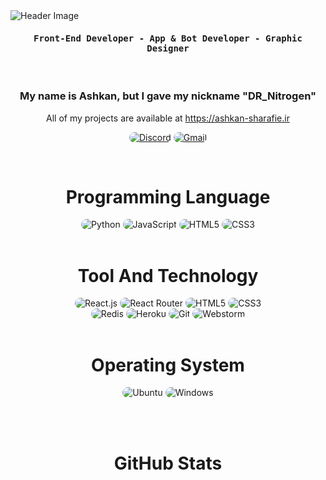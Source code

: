 <img src="./Me.png" alt="Header Image">

<div align="center">
    <h4 align="center"><samp> Front-End Developer - App & Bot Developer - Graphic Designer </samp></h4>
</div>

<br>

<h3 align="center">
   My name is Ashkan, but I gave my nickname "DR_Nitrogen"
</h3>

<p align="center">
    All of my projects are available at <a href="https://ashkan-sharafie.ir" target="_follow" title="Ashkan Sharafie">https://ashkan-sharafie.ir</a>
</p>

<p align="center">
    <a href=""><img src="https://img.shields.io/badge/Discord-20202a?style=for-the-badge&logo=discord&logoColor=4f40f8" style="border-radius:15px" alt="Discord"></a>
    <a href="mailto:DR.Nitrogen7@gmail.com"><img src="https://img.shields.io/badge/Gmail-20202a?style=for-the-badge&logo=gmail&logoColor=4f40f8" alt="Gmail" style="border-radius:15px"></a>
</p>

<br/>

<h1 align="center">
    Programming Language
</h1>

<div align="center">
    <img src="https://img.shields.io/badge/Python-20202a?style=for-the-badge&logo=python&logoColor=4f40f8" alt="Python" style="border-radius:15px"/>
    <img src="https://img.shields.io/badge/JavaScript-20202a?style=for-the-badge&logo=javascript&logoColor=4f40f8" alt="JavaScript" style="border-radius:15px"/>
    <img src="https://img.shields.io/badge/HTML5-20202a?style=for-the-badge&logo=html5&logoColor=4f40f8" alt="HTML5" style="border-radius:15px"/>
    <img src="https://img.shields.io/badge/CSS3-20202a?style=for-the-badge&logo=css3&logoColor=4f40f8" alt="CSS3" style="border-radius:15px"/>
    
</div>

<br/>

<h1 align="center">
    Tool And Technology
</h1>

<div align="center">
    <img src="https://img.shields.io/badge/React-323540?style=for-the-badge&logo=react&logoColor=5294E2" alt="React.js"  style="border-radius:15px"/>
    <img src="https://img.shields.io/badge/React_Router-323540?style=for-the-badge&logo=react-router&logoColor=5294E2" alt="React Router" style="border-radius:15px"/>
    <img src="https://img.shields.io/badge/HTML5-323540?style=for-the-badge&logo=html5&logoColor=5294E2" alt="HTML5" style="border-radius:15px"/>
    <img src="https://img.shields.io/badge/CSS3-323540?style=for-the-badge&logo=css3&logoColor=5294E2" alt="CSS3" style="border-radius:15px"/>
    <br/>
    <img src="https://img.shields.io/badge/Redis-323540.svg?style=for-the-badge&logo=redis&logoColor=5294E2" alt="Redis" style="border-radius:15px"/>
    <img src="https://img.shields.io/badge/Heroku-323540?style=for-the-badge&logo=heroku&logoColor=5294E2" alt="Heroku" style="border-radius:15px"/>
    <img src="https://img.shields.io/badge/git-323540.svg?style=for-the-badge&logo=git&logoColor=5294E2" alt="Git" style="border-radius:15px"/>
    <img src="https://img.shields.io/badge/Webstorm-323540.svg?&style=for-the-badge&logo=webstorm&logoColor=5294E2" alt="Webstorm" style="border-radius:15px"/>
</div>

<br/>

<h1 align="center">
    Operating System
</h1>

<p align="center">
  <img src="https://img.shields.io/badge/Ubuntu-20202a?style=for-the-badge&logo=ubuntu&logoColor=4f40f8" alt="Ubuntu"  style="border-radius:15px"/>
  <img src="https://img.shields.io/badge/Windows-20202a?style=for-the-badge&logo=windows&logoColor=4f40f8" alt="Windows"  style="border-radius:15px"/>
</p>

<br><br>

<h1 align="center">
    GitHub Stats
</h1>

<div align="center">
    <img align="center" src="https://github-readme-stats.vercel.app/api/top-langs/?username=AshkanSharafi&langs_count=10&layout=compact&theme=gruvbox_duo&hide_border=true&bg_color=20202a&title_color=4f40f8&icon_color=4f40f8&text_color=ffffff&count_private=true"  alt=""/>
</div>
<br/>

<div align="center">
    <img align="center" src="https://github-readme-stats.vercel.app/api?username=AshkanSharafi&theme=gruvbox_duo&show_icons=true&include_all_commits=true&count_private=true&theme=react&hide_border=true&bg_color=20202a&title_color=4f40f8&icon_color=4f40f8&text_color=ffffff&count_private=true"  alt=""/>
</div>

<br/>

<div align="center">
    <img align="center" src="https://github-readme-streak-stats.herokuapp.com/?user=AshkanSharafi&theme=gruvbox_duo&background=20202a&hide_border=true&ring=4f40f8&currStreakLabel=4f40f8&sideNums=FFFFFF&currStreakNum=FFFFFF&sideLabels=4f40f8&text_color=ffffff&count_private=true"  alt=""/>
</div>

<br/>

<div align="center"> 
    <img align="center" src="https://activity-graph.herokuapp.com/graph?username=AshkanSharafi&custom_title=DR-Nitrogen7%27s%20Contribution%20Graph&bg_color=20202a&color=4f40f8&line=FFFFFF&point=4f40f8&hide_border=F84C4C&count_private=true"  alt=""/>     </a>
</div>
